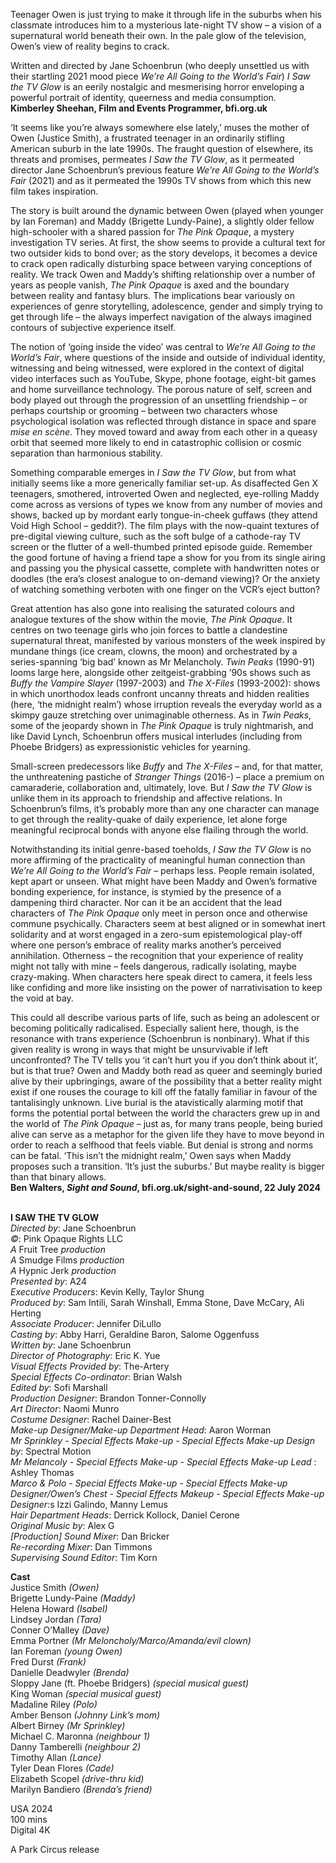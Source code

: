 

Teenager Owen is just trying to make it through life in the suburbs when his classmate introduces him to a mysterious late-night TV show – a vision of a supernatural world beneath their own. In the pale glow of the television, Owen’s view of reality begins to crack.

Written and directed by Jane Schoenbrun (who deeply unsettled us with their startling 2021 mood piece _We’re All Going to the World’s Fair_) _I Saw the TV Glow_ is an eerily nostalgic and mesmerising horror enveloping a powerful portrait of identity, queerness and media consumption.  
**Kimberley Sheehan, Film and Events Programmer, bfi.org.uk**  

‘It seems like you’re always somewhere else lately,’ muses the mother of Owen (Justice Smith), a frustrated teenager in an ordinarily stifling American suburb in the late 1990s. The fraught question of elsewhere, its threats and promises, permeates _I Saw the TV Glow_, as it permeated director Jane Schoenbrun’s previous feature _We’re All Going to the World’s Fair_ (2021) and as it permeated the 1990s TV shows from which this new film takes inspiration.

The story is built around the dynamic between Owen (played when younger by Ian Foreman) and Maddy (Brigette Lundy-Paine), a slightly older fellow high-schooler with a shared passion for _The Pink Opaque_, a mystery investigation TV series. At first, the show seems to provide a cultural text for two outsider kids to bond over; as the story develops, it becomes a device to crack open radically disturbing space between varying conceptions of reality. We track Owen and Maddy’s shifting relationship over a number of years as people vanish, _The Pink Opaque_ is axed and the boundary between reality and fantasy blurs. The implications bear variously on experiences of genre storytelling, adolescence, gender and simply trying to get through life – the always imperfect navigation of the always imagined contours of subjective experience itself.

The notion of ‘going inside the video’ was central to _We’re All Going to the World’s Fair_, where questions of the inside and outside of individual identity, witnessing and being witnessed, were explored in the context of digital video interfaces such as YouTube, Skype, phone footage, eight-bit games and home surveillance technology. The porous nature of self, screen and body played out through the progression of an unsettling friendship – or perhaps courtship or grooming – between two characters whose psychological isolation was reflected through distance in space and spare _mise en scène_. They moved toward and away from each other in a queasy orbit that seemed more likely to end in catastrophic collision or cosmic separation than harmonious stability.

Something comparable emerges in _I Saw the TV Glow_, but from what initially seems like a more generically familiar set-up. As disaffected Gen X teenagers, smothered, introverted Owen and neglected, eye-rolling Maddy come across as versions of types we know from any number of movies and shows, backed up by mordant early tongue-in-cheek guffaws (they attend Void High School – geddit?). The film plays with the now-quaint textures of pre-digital viewing culture, such as the soft bulge of a cathode-ray TV screen or the flutter of a well-thumbed printed episode guide. Remember the good fortune of having a friend tape a show for you from its single airing and passing you the physical cassette, complete with handwritten notes or doodles (the era’s closest analogue to on-demand viewing)? Or the anxiety of watching something verboten with one finger on the VCR’s eject button?

Great attention has also gone into realising the saturated colours and analogue textures of the show within the movie, _The Pink Opaque_. It centres on two teenage girls who join forces to battle a clandestine supernatural threat, manifested by various monsters of the week inspired by mundane things (ice cream, clowns, the moon) and orchestrated by a series-spanning ‘big bad’ known as Mr Melancholy. _Twin Peaks_ (1990-91) looms large here, alongside other zeitgeist-grabbing ’90s shows such as _Buffy the Vampire Slayer_ (1997-2003) and _The X-Files_ (1993-2002): shows in which unorthodox leads confront uncanny threats and hidden realities (here, ‘the midnight realm’) whose irruption reveals the everyday world as a skimpy gauze stretching over unimaginable otherness. As in _Twin Peaks_, some of the jeopardy shown in _The Pink Opaque_ is truly nightmarish, and like David Lynch, Schoenbrun offers musical interludes (including from Phoebe Bridgers) as expressionistic vehicles for yearning.

Small-screen predecessors like _Buffy_ and _The X-Files_ – and, for that matter, the unthreatening pastiche of _Stranger Things_ (2016-) – place a premium on camaraderie, collaboration and, ultimately, love. But _I Saw the TV Glow_ is unlike them in its approach to friendship and affective relations. In Schoenbrun’s films, it’s probably more than any one character can manage to get through the reality-quake of daily experience, let alone forge meaningful reciprocal bonds with anyone else flailing through the world.

Notwithstanding its initial genre-based toeholds, _I Saw the TV Glow_ is no more affirming of the practicality of meaningful human connection than _We’re All Going to the World’s Fair_ – perhaps less. People remain isolated, kept apart or unseen. What might have been Maddy and Owen’s formative bonding experience, for instance, is stymied by the presence of a dampening third character. Nor can it be an accident that the lead characters of _The Pink Opaque_ only meet in person once and otherwise commune psychically. Characters seem at best aligned or in somewhat inert solidarity and at worst engaged in a zero-sum epistemological play-off where one person’s embrace of reality marks another’s perceived annihilation. Otherness – the recognition that your experience of reality might not tally with mine – feels dangerous, radically isolating, maybe crazy-making. When characters here speak direct to camera, it feels less like confiding and more like insisting on the power of narrativisation to keep the void at bay.

This could all describe various parts of life, such as being an adolescent or becoming politically radicalised. Especially salient here, though, is the resonance with trans experience (Schoenbrun is nonbinary). What if this given reality is wrong in ways that might be unsurvivable if left unconfronted? The TV tells you ‘it can’t hurt you if you don’t think about it’, but is that true? Owen and Maddy both read as queer and seemingly buried alive by their upbringings, aware of the possibility that a better reality might exist if one rouses the courage to kill off the fatally familiar in favour of the tantalisingly unknown. Live burial is the atavistically alarming motif that forms the potential portal between the world the characters grew up in and the world of _The Pink Opaque_ – just as, for many trans people, being buried alive can serve as a metaphor for the given life they have to move beyond in order to reach a selfhood that feels viable. But denial is strong and norms can be fatal. ‘This isn’t the midnight realm,’ Owen says when Maddy proposes such a transition. ‘It’s just the suburbs.’ But maybe reality is bigger than that binary allows.  
**Ben Walters,  _Sight and Sound_, bfi.org.uk/sight-and-sound, 22 July 2024**  
<br>


**I SAW THE TV GLOW**    
_Directed by_: Jane Schoenbrun  
_©_: Pink Opaque Rights LLC  
_A_ Fruit Tree _production_  
_A_ Smudge Films _production_  
_A_ Hypnic Jerk _production_  
_Presented by_: A24  
_Executive Producers_: Kevin Kelly, Taylor Shung  
_Produced by_: Sam Intili, Sarah Winshall, Emma Stone, Dave McCary, Ali Herting  
_Associate Producer_: Jennifer DiLullo  
_Casting by_: Abby Harri, Geraldine Baron, Salome Oggenfuss  
_Written by_: Jane Schoenbrun  
_Director of Photography_: Eric K. Yue  
_Visual Effects Provided by_: The-Artery  
_Special Effects Co-ordinator_: Brian Walsh  
_Edited by_: Sofi Marshall  
_Production Designer_: Brandon Tonner-Connolly  
_Art Director_: Naomi Munro  
_Costume Designer_: Rachel Dainer-Best  
_Make-up Designer/Make-up Department Head_: Aaron Worman  
_Mr Sprinkley - Special Effects Make-up - Special Effects Make-up Design by_: Spectral Motion  
_Mr Melancoly - Special Effects Make-up - Special Effects Make-up Lead_ : Ashley Thomas  
_Marco & Polo - Special Effects Make-up - Special Effects Make-up Designer/Owen’s Chest - Special Effects Makeup - Special Effects Make-up Designer_:s Izzi Galindo, Manny Lemus  
_Hair Department Heads_: Derrick Kollock, Daniel Cerone  
_Original Music by_: Alex G  
_[Production] Sound Mixer_: Dan Bricker  
_Re-recording Mixer_: Dan Timmons  
_Supervising Sound Editor_: Tim Korn  

**Cast**  
Justice Smith _(Owen)_  
Brigette Lundy-Paine _(Maddy)_  
Helena Howard _(Isabel)_  
Lindsey Jordan _(Tara)_  
Conner O’Malley _(Dave)_  
Emma Portner _(Mr Meloncholy/Marco/Amanda/evil clown)_  
Ian Foreman _(young Owen)_  
Fred Durst _(Frank)_  
Danielle Deadwyler _(Brenda)_  
Sloppy Jane (ft. Phoebe Bridgers) _(special musical guest)_  
King Woman _(special musical guest)_  
Madaline Riley _(Polo)_  
Amber Benson _(Johnny Link’s mom)_  
Albert Birney _(Mr Sprinkley)_  
Michael C. Maronna _(neighbour 1)_  
Danny Tamberelli _(neighbour 2)_  
Timothy Allan _(Lance)_  
Tyler Dean Flores _(Cade)_  
Elizabeth Scopel _(drive-thru kid)_  
Marilyn Bandiero _(Brenda’s friend)_  

USA 2024  
100 mins  
Digital 4K  

A Park Circus release  
<!--stackedit_data:
eyJoaXN0b3J5IjpbLTEwOTA1OTk1MzFdfQ==
-->